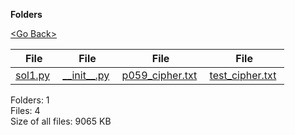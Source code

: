 **Folders**

[&lt;Go Back&gt;](../right.html)

<table><thead><tr class="header"><th><strong>File</strong></th><th><strong>File</strong></th><th><strong>File</strong></th><th><strong>File</strong></th></tr></thead><tbody><tr class="odd"><td><a href="sol1.py">sol1.py</a> </td><td><a href="__init__.py">__init__.py</a> </td><td><a href="p059_cipher.txt">p059_cipher.txt</a> </td><td><a href="test_cipher.txt">test_cipher.txt</a> </td></tr></tbody></table>

Folders: 1  
Files: 4  
Size of all files: 9065 KB
